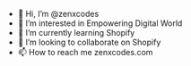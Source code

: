- 👋 Hi, I’m @zenxcodes
- 👀 I’m interested in Empowering Digital World
- 🌱 I’m currently learning Shopify
- 💞️ I’m looking to collaborate on Shopify
- 📫 How to reach me zenxcodes.com

<!---
zenxcodes/zenxcodes is a ✨ special ✨ repository because its `README.md` (this file) appears on your GitHub profile.
You can click the Preview link to take a look at your changes.
--->
